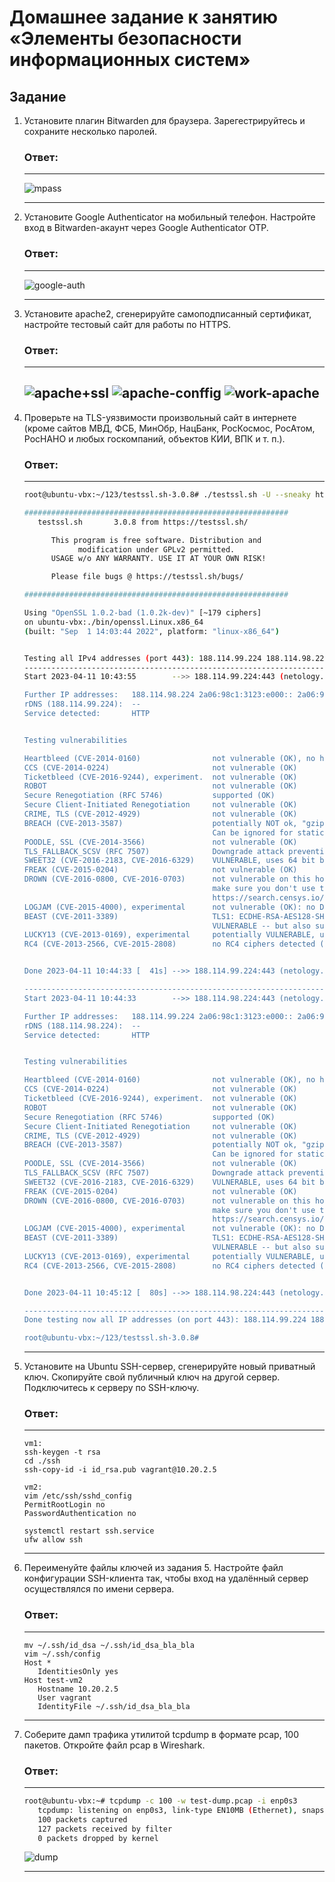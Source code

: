 # Домашнее задание к занятию «Элементы безопасности информационных систем»



## Задание

1. Установите плагин Bitwarden для браузера. Зарегестрируйтесь и сохраните несколько паролей.
   
   ### Ответ:

   ---
   ![mpass](assets/img/mpass.jpeg)
   
   ---

2. Установите Google Authenticator на мобильный телефон. Настройте вход в Bitwarden-акаунт через Google Authenticator OTP.
   
   ### Ответ:
   
   ---
   ![google-auth](assets/img/google-auth.png)
  
   ---

3. Установите apache2, сгенерируйте самоподписанный сертификат, настройте тестовый сайт для работы по HTTPS.
   
   ### Ответ:
   
   ---
   ![apache+ssl](assets/img/apache+ssl.png)
   ![apache-conffig](assets/img/apache-conffig.png)
   ![work-apache](assets/img/work-apache.png)
   ---

4. Проверьте на TLS-уязвимости произвольный сайт в интернете (кроме сайтов МВД, ФСБ, МинОбр, НацБанк, РосКосмос, РосАтом, РосНАНО и любых госкомпаний, объектов КИИ, ВПК и т. п.).
   
   ### Ответ:
   
   ---
   ```bash
   root@ubuntu-vbx:~/123/testssl.sh-3.0.8# ./testssl.sh -U --sneaky https://netology.ru/

   ###########################################################
      testssl.sh       3.0.8 from https://testssl.sh/

         This program is free software. Distribution and
               modification under GPLv2 permitted.
         USAGE w/o ANY WARRANTY. USE IT AT YOUR OWN RISK!

         Please file bugs @ https://testssl.sh/bugs/

   ###########################################################

   Using "OpenSSL 1.0.2-bad (1.0.2k-dev)" [~179 ciphers]
   on ubuntu-vbx:./bin/openssl.Linux.x86_64
   (built: "Sep  1 14:03:44 2022", platform: "linux-x86_64")


   Testing all IPv4 addresses (port 443): 188.114.99.224 188.114.98.224
   ----------------------------------------------------------------------------------------------------------------------------------------
   Start 2023-04-11 10:43:55        -->> 188.114.99.224:443 (netology.ru) <<--

   Further IP addresses:   188.114.98.224 2a06:98c1:3123:e000:: 2a06:98c1:3122:e000::
   rDNS (188.114.99.224):  --
   Service detected:       HTTP


   Testing vulnerabilities

   Heartbleed (CVE-2014-0160)                not vulnerable (OK), no heartbeat extension
   CCS (CVE-2014-0224)                       not vulnerable (OK)
   Ticketbleed (CVE-2016-9244), experiment.  not vulnerable (OK)
   ROBOT                                     not vulnerable (OK)
   Secure Renegotiation (RFC 5746)           supported (OK)
   Secure Client-Initiated Renegotiation     not vulnerable (OK)
   CRIME, TLS (CVE-2012-4929)                not vulnerable (OK)
   BREACH (CVE-2013-3587)                    potentially NOT ok, "gzip" HTTP compression detected. - only supplied "/" tested
                                             Can be ignored for static pages or if no secrets in the page
   POODLE, SSL (CVE-2014-3566)               not vulnerable (OK)
   TLS_FALLBACK_SCSV (RFC 7507)              Downgrade attack prevention supported (OK)
   SWEET32 (CVE-2016-2183, CVE-2016-6329)    VULNERABLE, uses 64 bit block ciphers
   FREAK (CVE-2015-0204)                     not vulnerable (OK)
   DROWN (CVE-2016-0800, CVE-2016-0703)      not vulnerable on this host and port (OK)
                                             make sure you don't use this certificate elsewhere with SSLv2 enabled services
                                             https://search.censys.io/search?resource=hosts&virtual_hosts=INCLUDE&q=F9CE27B13216B2F865AEEC7949955F41C5DCB62EEE821E76C7C70BFE10D8615F
   LOGJAM (CVE-2015-4000), experimental      not vulnerable (OK): no DH EXPORT ciphers, no DH key detected with <= TLS 1.2
   BEAST (CVE-2011-3389)                     TLS1: ECDHE-RSA-AES128-SHA AES128-SHA ECDHE-RSA-AES256-SHA AES256-SHA DES-CBC3-SHA
                                             VULNERABLE -- but also supports higher protocols  TLSv1.1 TLSv1.2 (likely mitigated)
   LUCKY13 (CVE-2013-0169), experimental     potentially VULNERABLE, uses cipher block chaining (CBC) ciphers with TLS. Check patches
   RC4 (CVE-2013-2566, CVE-2015-2808)        no RC4 ciphers detected (OK)


   Done 2023-04-11 10:44:33 [  41s] -->> 188.114.99.224:443 (netology.ru) <<--

   ----------------------------------------------------------------------------------------------------------------------------------------
   Start 2023-04-11 10:44:33        -->> 188.114.98.224:443 (netology.ru) <<--

   Further IP addresses:   188.114.99.224 2a06:98c1:3123:e000:: 2a06:98c1:3122:e000::
   rDNS (188.114.98.224):  --
   Service detected:       HTTP


   Testing vulnerabilities

   Heartbleed (CVE-2014-0160)                not vulnerable (OK), no heartbeat extension
   CCS (CVE-2014-0224)                       not vulnerable (OK)
   Ticketbleed (CVE-2016-9244), experiment.  not vulnerable (OK)
   ROBOT                                     not vulnerable (OK)
   Secure Renegotiation (RFC 5746)           supported (OK)
   Secure Client-Initiated Renegotiation     not vulnerable (OK)
   CRIME, TLS (CVE-2012-4929)                not vulnerable (OK)
   BREACH (CVE-2013-3587)                    potentially NOT ok, "gzip" HTTP compression detected. - only supplied "/" tested
                                             Can be ignored for static pages or if no secrets in the page
   POODLE, SSL (CVE-2014-3566)               not vulnerable (OK)
   TLS_FALLBACK_SCSV (RFC 7507)              Downgrade attack prevention supported (OK)
   SWEET32 (CVE-2016-2183, CVE-2016-6329)    VULNERABLE, uses 64 bit block ciphers
   FREAK (CVE-2015-0204)                     not vulnerable (OK)
   DROWN (CVE-2016-0800, CVE-2016-0703)      not vulnerable on this host and port (OK)
                                             make sure you don't use this certificate elsewhere with SSLv2 enabled services
                                             https://search.censys.io/search?resource=hosts&virtual_hosts=INCLUDE&q=F9CE27B13216B2F865AEEC7949955F41C5DCB62EEE821E76C7C70BFE10D8615F
   LOGJAM (CVE-2015-4000), experimental      not vulnerable (OK): no DH EXPORT ciphers, no DH key detected with <= TLS 1.2
   BEAST (CVE-2011-3389)                     TLS1: ECDHE-RSA-AES128-SHA AES128-SHA ECDHE-RSA-AES256-SHA AES256-SHA DES-CBC3-SHA
                                             VULNERABLE -- but also supports higher protocols  TLSv1.1 TLSv1.2 (likely mitigated)
   LUCKY13 (CVE-2013-0169), experimental     potentially VULNERABLE, uses cipher block chaining (CBC) ciphers with TLS. Check patches
   RC4 (CVE-2013-2566, CVE-2015-2808)        no RC4 ciphers detected (OK)


   Done 2023-04-11 10:45:12 [  80s] -->> 188.114.98.224:443 (netology.ru) <<--

   ----------------------------------------------------------------------------------------------------------------------------------------
   Done testing now all IP addresses (on port 443): 188.114.99.224 188.114.98.224

   root@ubuntu-vbx:~/123/testssl.sh-3.0.8#
   ```
   ---

5. Установите на Ubuntu SSH-сервер, сгенерируйте новый приватный ключ. Скопируйте свой публичный ключ на другой сервер. Подключитесь к серверу по SSH-ключу.
   
   ### Ответ:
   
   ---
   ```
   vm1: 
   ssh-keygen -t rsa
   cd ./ssh
   ssh-copy-id -i id_rsa.pub vagrant@10.20.2.5

   vm2:
   vim /etc/ssh/sshd_config
   PermitRootLogin no 
   PasswordAuthentication no 

   systemctl restart ssh.service
   ufw allow ssh
   ```
   ---
 
6. Переименуйте файлы ключей из задания 5. Настройте файл конфигурации SSH-клиента так, чтобы вход на удалённый сервер осуществлялся по имени сервера.
   
   ### Ответ:
   
   ---
   ```
   mv ~/.ssh/id_dsa ~/.ssh/id_dsa_bla_bla
   vim ~/.ssh/config
   Host *
      IdentitiesOnly yes
   Host test-vm2
      Hostname 10.20.2.5
      User vagrant
      IdentityFile ~/.ssh/id_dsa_bla_bla
   ```
   ---

7. Соберите дамп трафика утилитой tcpdump в формате pcap, 100 пакетов. Откройте файл pcap в Wireshark.
   
   ### Ответ:
   
   ---
   ```bash
   root@ubuntu-vbx:~# tcpdump -c 100 -w test-dump.pcap -i enp0s3
      tcpdump: listening on enp0s3, link-type EN10MB (Ethernet), snapshot length 262144 bytes
      100 packets captured
      127 packets received by filter
      0 packets dropped by kernel
   ```

   ![dump](assets/img/dump.png)
   
   ---
